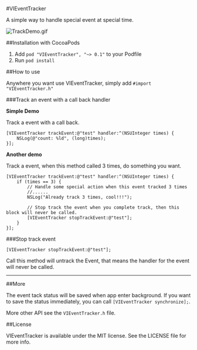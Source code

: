 #VIEventTracker

A simple way to handle special event at special time.

![TrackDemo.gif](http://i.imgur.com/pqtHBYJ.gif)

##Installation with CocoaPods

1. Add ``pod "VIEventTracker", "~> 0.1"`` to your Podfile
2. Run `pod install`

##How to use

Anywhere you want use VIEventTracker, simply add ``#import "VIEventTracker.h"``

###Track an event with a call back handler

**Simple Demo**

Track a event with a call back.

```Objc
[VIEventTracker trackEvent:@"test" handler:^(NSUInteger times) {
    NSLog(@"count: %ld", (long)times);
}];
```

**Another demo**

Track a event, when this method called 3 times, do something you want.

```Objc
[VIEventTracker trackEvent:@"test" handler:^(NSUInteger times) {
    if (times == 3) {
        // Handle some special action when this event tracked 3 times
        //......
        NSLog("Already track 3 times, cool!!!");

        // Stop track the event when you complete track, then this block will never be called.
        [VIEventTracker stopTrackEvent:@"test"];
    }
}];
```

###Stop track event

```Objc
[VIEventTracker stopTrackEvent:@"test"];
```

Call this method will untrack the Event, that means the handler for the event will never be called.

---

##More

The event tack status will be saved when app enter background. If you want to save the status immediately, you can call ``[VIEventTracker synchronize];``.

More other API see the ``VIEventTracker.h`` file.

##License

VIEventTracker is available under the MIT license. See the LICENSE file for more info.



